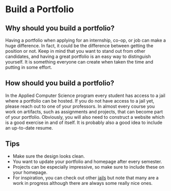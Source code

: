 # Build a Portfolio

## Why should you build a portfolio?

Having a portfolio when applying for an internship, co-op, or job can make a huge difference. In fact, it could be the difference between getting the position or not. Keep in mind that you want to stand out from other candidates, and having a great portfolio is an easy way to distinguish yourself. It is something everyone can create when taken the time and putting in some effort.

## How should you build a portfolio?

In the Applied Computer Science program every student has access to a jail where a portfolio can be hosted. If you do not have access to a jail yet, please reach out to one of your professors. In almost every course you work on artifacts, such as assignments and projects, that can become part of your portfolio. Obviously, you will also need to construct a website which is a good exercise in and of itself. It is probably also a good idea to include an up-to-date resume.

## Tips

* Make sure the design looks clean.
* You want to update your portfolio and homepage after every semester.
* Projects can be especially impressive, so make sure to include these on your homepage.
* For inspiration, you can check out other [jails](jails) but note that many are a work in progress although there are always some really nice ones.
